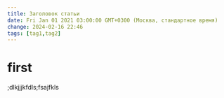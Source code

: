```yaml
---
title: Заголовок статьи
date: Fri Jan 01 2021 03:00:00 GMT+0300 (Москва, стандартное время)
change: 2024-02-16 22:46
tags: [tag1,tag2]
---
```

# first
;dlkjjjkfdls;fsajfkls
